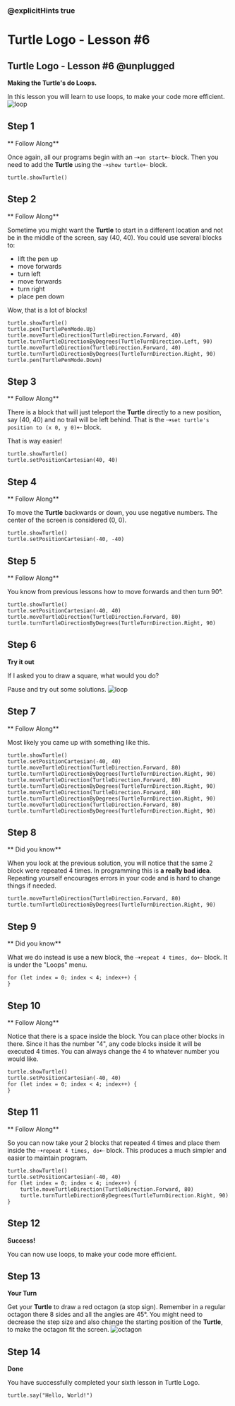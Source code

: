 ### @explicitHints true

# Turtle Logo - Lesson #6

## Turtle Logo - Lesson #6 @unplugged
**Making the Turtle's do Loops.**

In this lesson you will learn to use loops, to make your code more efficient.
![loop](https://github.com/Mr-Coxall/makecode-arcade-turtle-logo-lesson6/raw/main/assets/looping_screenshot.png)

## Step 1
** Follow Along**

Once again, all our programs begin with an ⇢``on start``⇠ block. Then you need to add the **Turtle** using the ⇢``show turtle``⇠ block.
```blocks
turtle.showTurtle()
```

## Step 2
** Follow Along**

Sometime you might want the **Turtle** to start in a different location and not be in the middle of the screen, say (40, 40). You could use several blocks to: 
- lift the pen up
- move forwards
- turn left
- move forwards
- turn right
- place pen down 

Wow, that is a lot of blocks!
```blocks
turtle.showTurtle()
turtle.pen(TurtlePenMode.Up)
turtle.moveTurtleDirection(TurtleDirection.Forward, 40)
turtle.turnTurtleDirectionByDegrees(TurtleTurnDirection.Left, 90)
turtle.moveTurtleDirection(TurtleDirection.Forward, 40)
turtle.turnTurtleDirectionByDegrees(TurtleTurnDirection.Right, 90)
turtle.pen(TurtlePenMode.Down)
```

## Step 3
** Follow Along**

There is a block that will just teleport the **Turtle** directly to a new position, say (40, 40) and no trail will be left behind. That is the ⇢``set turtle's position to (x 0, y 0)``⇠ block.

That is way easier!
```blocks
turtle.showTurtle()
turtle.setPositionCartesian(40, 40)
```

## Step 4
** Follow Along**

To move the **Turtle** backwards or down, you use negative numbers. The center of the screen is considered (0, 0).
```blocks
turtle.showTurtle()
turtle.setPositionCartesian(-40, -40)
```

## Step 5
** Follow Along**

You know from previous lessons how to move forwards and then turn 90°.
```blocks
turtle.showTurtle()
turtle.setPositionCartesian(-40, 40)
turtle.moveTurtleDirection(TurtleDirection.Forward, 80)
turtle.turnTurtleDirectionByDegrees(TurtleTurnDirection.Right, 90)
```

## Step 6
**Try it out**

If I asked you to draw a square, what would you do?

Pause and try out some solutions.
![loop](https://github.com/Mr-Coxall/makecode-arcade-turtle-logo-lesson6/raw/main/assets/looping_screenshot.png)

## Step 7
** Follow Along**

Most likely you came up with something like this.
```blocks
turtle.showTurtle()
turtle.setPositionCartesian(-40, 40)
turtle.moveTurtleDirection(TurtleDirection.Forward, 80)
turtle.turnTurtleDirectionByDegrees(TurtleTurnDirection.Right, 90)
turtle.moveTurtleDirection(TurtleDirection.Forward, 80)
turtle.turnTurtleDirectionByDegrees(TurtleTurnDirection.Right, 90)
turtle.moveTurtleDirection(TurtleDirection.Forward, 80)
turtle.turnTurtleDirectionByDegrees(TurtleTurnDirection.Right, 90)
turtle.moveTurtleDirection(TurtleDirection.Forward, 80)
turtle.turnTurtleDirectionByDegrees(TurtleTurnDirection.Right, 90)
```

## Step 8
** Did you know**

When you look at the previous solution, you will notice that the same 2 block were repeated 4 times. In programming this is **a really bad idea**. Repeating yourself encourages errors in your code and is hard to change things if needed.
```blocks
turtle.moveTurtleDirection(TurtleDirection.Forward, 80)
turtle.turnTurtleDirectionByDegrees(TurtleTurnDirection.Right, 90)
```

## Step 9
** Did you know**

What we do instead is use a new block, the ⇢``repeat 4 times, do``⇠ block. It is under the "Loops" menu. 
```blocks
for (let index = 0; index < 4; index++) {
}
```

## Step 10
** Follow Along**

Notice that there is a space inside the block. You can place other blocks in there. Since it has the number "4", any code blocks inside it will be executed 4 times. You can always change the 4 to whatever number you would like. 
```blocks
turtle.showTurtle()
turtle.setPositionCartesian(-40, 40)
for (let index = 0; index < 4; index++) {
}
```

## Step 11
** Follow Along**

So you can now take your 2 blocks that repeated 4 times and place them inside the ⇢``repeat 4 times, do``⇠ block. This produces a much simpler and easier to maintain program. 
```blocks
turtle.showTurtle()
turtle.setPositionCartesian(-40, 40)
for (let index = 0; index < 4; index++) {
    turtle.moveTurtleDirection(TurtleDirection.Forward, 80)
    turtle.turnTurtleDirectionByDegrees(TurtleTurnDirection.Right, 90)
}
```

## Step 12
**Success!**

You can now use loops, to make your code more efficient.

## Step 13
**Your Turn**

Get your **Turtle** to draw a red octagon (a stop sign). Remember in a regular octagon there 8 sides and all the angles are 45°. You might need to decrease the step size and also change the starting position of the **Turtle**, to make the octagon fit the screen.
![octagon](https://github.com/Mr-Coxall/makecode-arcade-turtle-logo-lesson6/raw/main/assets/octagon_screenshot.png)

## Step 14
**Done**

You have successfully completed your sixth lesson in Turtle Logo.

```ghost
turtle.say("Hello, World!")
```
